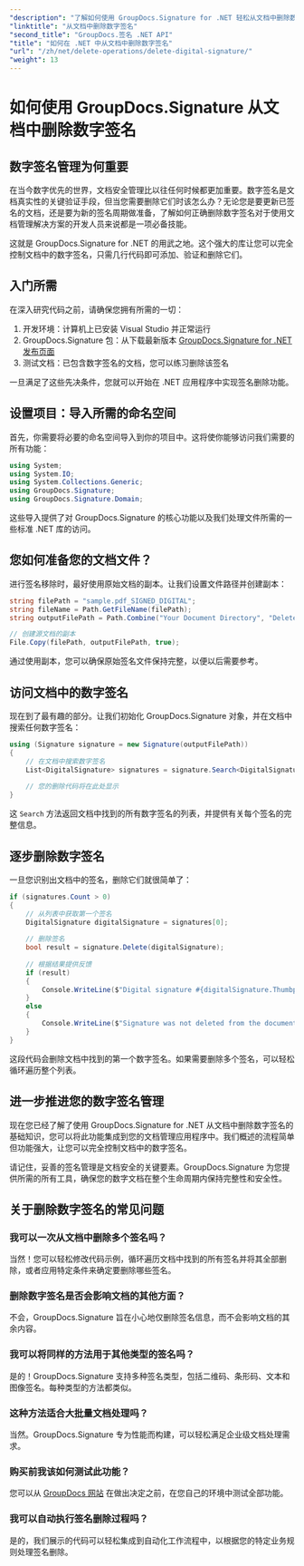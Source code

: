 ```yaml
---
"description": "了解如何使用 GroupDocs.Signature for .NET 轻松从文档中删除数字签名。我们的分步指南可帮助您轻松维护文档安全。"
"linktitle": "从文档中删除数字签名"
"second_title": "GroupDocs.签名 .NET API"
"title": "如何在 .NET 中从文档中删除数字签名"
"url": "/zh/net/delete-operations/delete-digital-signature/"
"weight": 13
---
```


# 如何使用 GroupDocs.Signature 从文档中删除数字签名

## 数字签名管理为何重要

在当今数字优先的世界，文档安全管理比以往任何时候都更加重要。数字签名是文档真实性的关键验证手段，但当您需要删除它们时该怎么办？无论您是要更新已签名的文档，还是要为新的签名周期做准备，了解如何正确删除数字签名对于使用文档管理解决方案的开发人员来说都是一项必备技能。

这就是 GroupDocs.Signature for .NET 的用武之地。这个强大的库让您可以完全控制文档中的数字签名，只需几行代码即可添加、验证和删除它们。

## 入门所需

在深入研究代码之前，请确保您拥有所需的一切：

1. 开发环境：计算机上已安装 Visual Studio 并正常运行
2. GroupDocs.Signature 包：从下载最新版本 [GroupDocs.Signature for .NET 发布页面](https://releases.groupdocs.com/signature/net/)
3. 测试文档：已包含数字签名的文档，您可以练习删除该签名

一旦满足了这些先决条件，您就可以开始在 .NET 应用程序中实现签名删除功能。

## 设置项目：导入所需的命名空间

首先，你需要将必要的命名空间导入到你的项目中。这将使你能够访问我们需要的所有功能：

```csharp
using System;
using System.IO;
using System.Collections.Generic;
using GroupDocs.Signature;
using GroupDocs.Signature.Domain;
```

这些导入提供了对 GroupDocs.Signature 的核心功能以及我们处理文件所需的一些标准 .NET 库的访问。

## 您如何准备您的文档文件？

进行签名移除时，最好使用原始文档的副本。让我们设置文件路径并创建副本：

```csharp
string filePath = "sample.pdf_SIGNED_DIGITAL";
string fileName = Path.GetFileName(filePath);
string outputFilePath = Path.Combine("Your Document Directory", "DeleteDigital", fileName);

// 创建源文档的副本
File.Copy(filePath, outputFilePath, true);
```

通过使用副本，您可以确保原始签名文件保持完整，以便以后需要参考。

## 访问文档中的数字签名

现在到了最有趣的部分。让我们初始化 GroupDocs.Signature 对象，并在文档中搜索任何数字签名：

```csharp
using (Signature signature = new Signature(outputFilePath))
{
    // 在文档中搜索数字签名
    List<DigitalSignature> signatures = signature.Search<DigitalSignature>(SignatureType.Digital);
    
    // 您的删除代码将在此处显示
}
```

这 `Search` 方法返回文档中找到的所有数字签名的列表，并提供有关每个签名的完整信息。

## 逐步删除数字签名

一旦您识别出文档中的签名，删除它们就很简单了：

```csharp
if (signatures.Count > 0)
{
    // 从列表中获取第一个签名
    DigitalSignature digitalSignature = signatures[0];
    
    // 删除签名
    bool result = signature.Delete(digitalSignature);
    
    // 根据结果提供反馈
    if (result)
    {
        Console.WriteLine($"Digital signature #{digitalSignature.Thumbprint} from {digitalSignature.SignTime.ToShortDateString()} was deleted from document ['{fileName}'].");
    }
    else
    {
        Console.WriteLine($"Signature was not deleted from the document! Signature# {digitalSignature.Thumbprint} was not found!");
    }
}
```

这段代码会删除文档中找到的第一个数字签名。如果需要删除多个签名，可以轻松循环遍历整个列表。

## 进一步推进您的数字签名管理

现在您已经了解了使用 GroupDocs.Signature for .NET 从文档中删除数字签名的基础知识，您可以将此功能集成到您的文档管理应用程序中。我们概述的流程简单但功能强大，让您可以完全控制文档中的数字签名。

请记住，妥善的签名管理是文档安全的关键要素。GroupDocs.Signature 为您提供所需的所有工具，确保您的数字文档在整个生命周期内保持完整性和安全性。

## 关于删除数字签名的常见问题

### 我可以一次从文档中删除多个签名吗？
当然！您可以轻松修改代码示例，循环遍历文档中找到的所有签名并将其全部删除，或者应用特定条件来确定要删除哪些签名。

### 删除数字签名是否会影响文档的其他方面？
不会，GroupDocs.Signature 旨在小心地仅删除签名信息，而不会影响文档的其余内容。

### 我可以将同样的方法用于其他类型的签名吗？
是的！GroupDocs.Signature 支持多种签名类型，包括二维码、条形码、文本和图像签名。每种类型的方法都类似。

### 这种方法适合大批量文档处理吗？
当然。GroupDocs.Signature 专为性能而构建，可以轻松满足企业级文档处理需求。

### 购买前我该如何测试此功能？
您可以从 [GroupDocs 网站](https://releases.groupdocs.com/) 在做出决定之前，在您自己的环境中测试全部功能。

### 我可以自动执行签名删除过程吗？
是的，我们展示的代码可以轻松集成到自动化工作流程中，以根据您的特定业务规则处理签名删除。